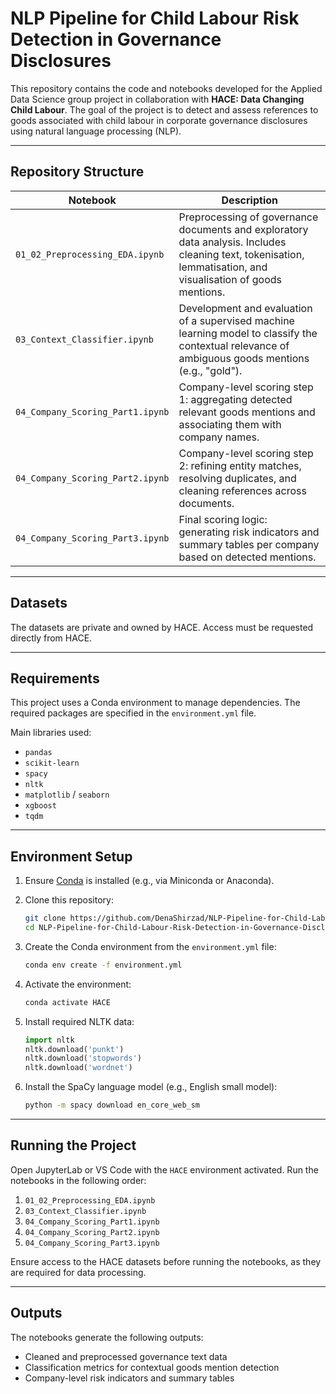 # NLP Pipeline for Child Labour Risk Detection in Governance Disclosures

This repository contains the code and notebooks developed for the Applied Data Science group project in collaboration with **HACE: Data Changing Child Labour**. The goal of the project is to detect and assess references to goods associated with child labour in corporate governance disclosures using natural language processing (NLP).

---

## Repository Structure

| Notebook | Description |
|----------|-------------|
| `01_02_Preprocessing_EDA.ipynb` | Preprocessing of governance documents and exploratory data analysis. Includes cleaning text, tokenisation, lemmatisation, and visualisation of goods mentions. |
| `03_Context_Classifier.ipynb` | Development and evaluation of a supervised machine learning model to classify the contextual relevance of ambiguous goods mentions (e.g., "gold"). |
| `04_Company_Scoring_Part1.ipynb` | Company-level scoring step 1: aggregating detected relevant goods mentions and associating them with company names. |
| `04_Company_Scoring_Part2.ipynb` | Company-level scoring step 2: refining entity matches, resolving duplicates, and cleaning references across documents. |
| `04_Company_Scoring_Part3.ipynb` | Final scoring logic: generating risk indicators and summary tables per company based on detected mentions. |

---

## Datasets

The datasets are private and owned by HACE. Access must be requested directly from HACE.

---

## Requirements

This project uses a Conda environment to manage dependencies. The required packages are specified in the `environment.yml` file.

Main libraries used:
- `pandas`
- `scikit-learn`
- `spacy`
- `nltk`
- `matplotlib` / `seaborn`
- `xgboost`
- `tqdm`

---

## Environment Setup

1. Ensure [Conda](https://docs.conda.io/en/latest/) is installed (e.g., via Miniconda or Anaconda).
2. Clone this repository:

    ```bash
    git clone https://github.com/DenaShirzad/NLP-Pipeline-for-Child-Labour-Risk-Detection-in-Governance-Disclosures.git
    cd NLP-Pipeline-for-Child-Labour-Risk-Detection-in-Governance-Disclosures
    ```
3. Create the Conda environment from the `environment.yml` file:

    ```bash
    conda env create -f environment.yml
    ```
4. Activate the environment:

    ```bash
    conda activate HACE
    ```
5. Install required NLTK data:

    ```python
    import nltk
    nltk.download('punkt')
    nltk.download('stopwords')
    nltk.download('wordnet')
    ```
6. Install the SpaCy language model (e.g., English small model):

    ```bash
    python -m spacy download en_core_web_sm
    ```

---

## Running the Project

Open JupyterLab or VS Code with the `HACE` environment activated. Run the notebooks in the following order:

1. `01_02_Preprocessing_EDA.ipynb`
2. `03_Context_Classifier.ipynb`
3. `04_Company_Scoring_Part1.ipynb`
4. `04_Company_Scoring_Part2.ipynb`
5. `04_Company_Scoring_Part3.ipynb`

Ensure access to the HACE datasets before running the notebooks, as they are required for data processing.

---

## Outputs

The notebooks generate the following outputs:
- Cleaned and preprocessed governance text data
- Classification metrics for contextual goods mention detection
- Company-level risk indicators and summary tables
